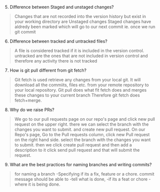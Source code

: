 <!-- Write your notes here -->
5. Difference between Staged and unstaged changes?
>Changes that are not recorded into the version history but exist in your working directory are Unstaged changes
Staged changes have aldredy been marked which will go to our next commit ie. once we run git commit 

6. Difference between tracked and untracked files?
>A file is considered tracked if it is included in the version control.
untracked are the ones that are not included in version control and therefore any activity there is not tracked

7. How is git pull different from git fetch?
>Git fetch is used retrieve any changes from your local git. It will download all the commiits, files etc. from your remote repository to your local repository.
Git pull does what fit fetch does and merges these changes to your current branch
Therefore git fetch does fetch+merge.

8. Why do we raise PRs?
>We go to our pull requests page on our repo's page and click new pull request on the upper right.
there we can select the branch with the changes you want to submit.
and create new pull request.
On our Repo's page, 
Go to the Pull requests column, 
click new Pull request on the right hand side.
select the branch with the changes you want to submit.
then we click create pull request and then add a description to it 
click send pull request and that will submit the request.

9. What are the best practices for naming branches and writing commits?
>for naming a branch
-Specifying if its a fix, feature or a chore.
>commit message should be able to
 -tell what is done, 
 -if its a feat or chore 
 -where it is being done.
